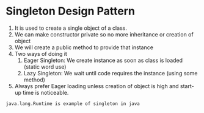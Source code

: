 # Singleton Design Pattern

1. It is used to create a single object of a class.
2. We can make constructor private so no more inheritance or creation of object
3. We will create a public method to provide that instance
4. Two ways of doing it
    1. Eager Singleton: We create instance as soon as class is loaded (static word use)
    2. Lazy Singleton: We wait until code requires the instance (using some method)
5. Always prefer Eager loading unless creation of object is high and start-up time is noticeable.

`java.lang.Runtime is example of singleton in java`